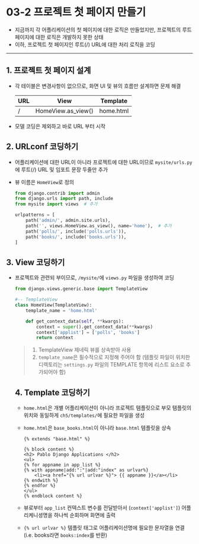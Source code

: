 # 03-2 프로젝트 첫 페이지 만들기

- 지금까지 각 어플리케이션의 첫 페이지에 대한 로직은 만들었지만, 프로젝트의 루트 페이지에 대한 로직은 개발하지 못한 상태
- 이하, 프로젝트 첫 페이지인 루트(/) URL에 대한 처리 로직을 코딩

___

## 1. 프로젝트 첫 페이지 설계

- 각 테이블은 변경사항이 없으므로, 화면 UI 및 뷰의 흐름만 설계하면 문제 해결

  | URL  | View               | Template  |
  | ---- | ------------------ | --------- |
  | /    | HomeView.as_view() | home.html |

- 모델 코딩은 제외하고 바로 URL 부터 시작

## 2. URLconf 코딩하기

- 어플리케이션에 대한 URL이 아니라 프로젝트에 대한 URL이므로 `mysite/urls.py`에 루트(/) URL 및 임포트 문장 두줄만 추가

- 뷰 이름은 `HomeView`로 정의

  ``` python
  from django.contrib import admin
  from django.urls import path, include
  from mysite import views	# 추가
  
  urlpatterns = [
      path('admin/', admin.site.urls),
      path('', views.HomeView.as_view(), name='home'),	# 추가
      path('polls/', include('polls.urls')),
      path('books/', include('books.urls')),
  ]
  ```

## 3. View 코딩하기

- 프로젝트와 관련되 부이므로, `/mysite/`에 `views.py` 파일을 생성하여 코딩

  ```python
  from django.views.generic.base import TemplateView
  
  #-- TemplateView
  class HomeView(TemplateView):
      template_name = 'home.html'
  
      def get_context_data(self, **kwargs):
          context = super().get_context_data(**kwargs)
          context['applist'] = ['polls', 'books']
          return context
  ```

  > 1. TemplateView 제네릭 뷰를 상속받아 사용
  > 2. `template_name`은 필수적으로 지정해 주어야 함 (템플릿 파일이 위치한 디렉토리는 `settings.py` 파일의 TEMPLATE 항목에 리스트 요소로 추가되어야 함)

  ## 4. Template 코딩하기

  - `home.html`은 개별 어플리케이션이 아니라 프로젝트 템플릿으로 부모 템플릿의 위치와 동일하게 `ch5/templates/`에 필요한 파일을 생성

  - `home.html`은 `base_books.html`이 아니라 `base.html` 템플릿을 상속

    ```django
    {% extends "base.html" %}
    
    {% block content %}
    <h2> Pablo Django Applications </h2>
    <ul>
    {% for appname in app_list %}
    {% with appname|add:":"|add:"index" as urlvar%}
        <li><a href="{% url urlvar %}"> {{ appname }}</a></li>
    {% endwith %}
    {% endfor %}
    </ul>
    {% endblock content %}
    ```

  - 뷰로부터 `app_list` 컨텍스트 변수를 전달받아서 (`context['applist']`) 어플리케니셩명을 하나씩 순회하며 화면에 출력

  - `{% url urlvar %}` 템플릿 태그로 어플리케이션명에 필요한 문자열을 연결 (i.e. books라면 `books:index`를 반환)